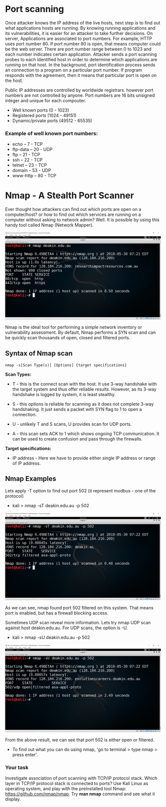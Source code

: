 # Port scanning

Once attacker knows the IP address of the live hosts, next step is to find out what applications hosts are running. By knowing running applications and its vulnerabilities, it is easier for an attacker to take further decisions. On server, Applications are associated to port numbers. For example, HTTP uses port number 80. If port number 80 is open, that means computer could be the web server. There are port number range between 0 to 1023 and each number indicates certain application. Attacker sends a port scanning probes to each identified host in order to determine which applications are running on that host. In the background, port identification process sends an connection to a program on a particular port number. If program responds with the agreement, then it means that particular port is open on the host.

Public IP addresses are controlled by worldwide registrars. however port numbers are not controlled by anyone. Port numbers are 16 bits unsigned integer and unique for each compouter.

* Well known ports (0 - 1023)
* Registered ports (1024 - 49151)
* Dynamic/private ports (49512 - 65535)

### Example of well known port numbers:
* echo – 7 - TCP
* ftp-data – 20 - UDP
* ftp – 21 - TCP
* ssh – 22 - TCP
* telnet – 23 - TCP
* domain – 53 - UDP
* www-http – 80 - TCP

# Nmap - A Stealth Port Scanner

Ever thought how attackers can find out which ports are open on a computer/host? or how to find out which services are running on a computer without asking to network admin? Well. It is possible by using this handy tool called Nmap (Network Mapper).

![GitHub Logo](./images/nmap-1.png)
<!--- (source: Manually created image by Vikrant Patel) -->

Nmap is the ideal tool for performing a simple network inventory or vulnerability assessment. By default, Nmap performs a SYN scan and can be quickly scan thousands of open, closed and filtered ports.

## Syntax of Nmap scan

    nmap -s[Scan Type(s)] [Options] {target specifications}

**Scan Types:**

* T - this is the connect scan with the host. It use 3-way handshake with the target system and thus offer reliable results. However, as its 3-way handshake is logged by system, it is least stealthy. 

* S - this options is reliable for scanning as it does not complete 3-way handshaking. It just sends a packet with SYN flag to 1 to open a connection.

* U - unlikely T and S scans, U provides scan for UDP ports.

* A - this scan sets ACK to 1 which shows ongoing TCP communication. It can be used to create confusion and pass through the firewalls.

**Target specifications:**
* IP address - Here we have to provide either single IP address or range of IP address.

## Nmap Examples

Lets apply -T option to find out port 502 (it represent modbus - one of the protocol) 

* kali > nmap -sT deakin.edu.au -p 502

![GitHub Logo](./images/nmap-2.png)
<!--- (source: Manually created image by Vikrant Patel) -->

As we can see, nmap found port 502 filtered on this system. That means port is enabled, but has a firewall blocking access. 

Sometimes UDP scan reveal more information. Lets try nmap UDP scan against host deakin.edu.au. For UDP scans, the option is -U.

* kali > nmap -sU deakin.edu.au -p 502

![GitHub Logo](./images/nmap-3.png)
<!--- (source: Manually created image by Vikrant Patel) -->

From the above result, we can see that port 502 is either open or filtered.

* To find out what you can do using nmap, 'go to terminal > type nmap > press enter'.


### Your task
Investigate association of port scanning with TCP/IP protocol stack. Which layer in TCP/IP protocol stack is connected to ports? Use Kali Linux as operating system, and play with the preinstalled tool Nmap: https://github.com/nmap/nmap. Try **man nmap** command and see what it display.
